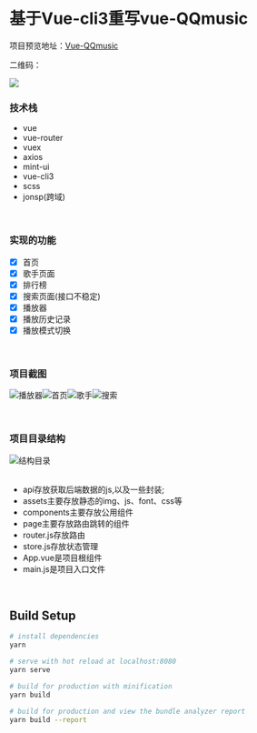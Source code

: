 # 基于Vue-cli3重写vue-QQmusic


项目预览地址：[Vue-QQmusic](https://timelessover.github.io/blog-share-cli3/dist/index.html#/)


二维码：


![](https://upload-images.jianshu.io/upload_images/8562733-157172662bba93c3.png?imageMogr2/auto-orient/strip%7CimageView2/2/w/400)


### 技术栈

 - vue
 - vue-router
 - vuex
 - axios
 - mint-ui
 - vue-cli3
 - scss
 - jonsp(跨域)

<br/>

### 实现的功能
- [x] 首页
- [x] 歌手页面
- [x] 排行榜
- [x] 搜索页面(接口不稳定)
- [x] 播放器
- [x] 播放历史记录
- [x] 播放模式切换
<br/>

### 项目截图
![播放器](https://upload-images.jianshu.io/upload_images/8562733-df2f215053cf04ff.png?imageMogr2/auto-orient/strip%7CimageView2/2/w/300)![首页](https://upload-images.jianshu.io/upload_images/8562733-74adb508015b9db5.png?imageMogr2/auto-orient/strip%7CimageView2/2/w/300)![歌手](https://upload-images.jianshu.io/upload_images/8562733-65623bce6f18fa6e.png?imageMogr2/auto-orient/strip%7CimageView2/2/w/300)![搜索](https://upload-images.jianshu.io/upload_images/8562733-9097bff9fd855c5f.png?imageMogr2/auto-orient/strip%7CimageView2/2/w/300)


<br/>

### 项目目录结构
![结构目录](https://upload-images.jianshu.io/upload_images/8562733-067d8864c4390bd1.png?imageMogr2/auto-orient/strip%7CimageView2/2/w/1240)  
<br/>
+ api存放获取后端数据的js,以及一些封装;  
+ assets主要存放静态的img、js、font、css等  
+ components主要存放公用组件  
+ page主要存放路由跳转的组件  
+ router.js存放路由  
+ store.js存放状态管理  
+ App.vue是项目根组件  
+ main.js是项目入口文件  
<br/>

## Build Setup

``` bash
# install dependencies
yarn

# serve with hot reload at localhost:8080
yarn serve

# build for production with minification
yarn build

# build for production and view the bundle analyzer report
yarn build --report
```
<br/>



